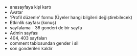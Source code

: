 - anasayfaya kişi kartı
- Avatar
- 'Profil düzenle' formu (Üyeler hangi bilgileri değiştirebilecek)
- Etkinlik sayfası (konuş)
- sayfalama - 36 gonderi de bir sayfa
- Admin sayfası
- 404, 403 sayfaları
- comment tablosundan gender i sil
- son gonderileri kaldir
